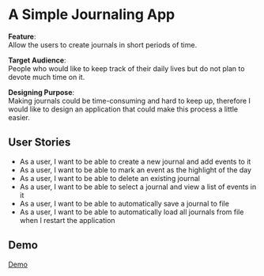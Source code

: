 # A Simple Journaling App

**Feature**: <br>
Allow the users to create journals in short periods of time.

**Target Audience**: <br>
People who would like to keep track of their daily lives but do not plan to devote much time on it.

**Designing Purpose**: <br>
Making journals could be time-consuming and hard to keep up, 
therefore I would like to design an application that could make this process a little easier.

## User Stories
- As a user, I want to be able to create a new journal and add events to it
- As a user, I want to be able to mark an event as the highlight of the day
- As a user, I want to be able to delete an existing journal
- As a user, I want to be able to select a journal and view a list of events in it
- As a user, I want to be able to automatically save a journal to file
- As a user, I want to be able to automatically load all journals from file when I restart the application

## Demo  
[Demo](https://user-images.githubusercontent.com/76263086/128420336-c7c3c6aa-2c87-4a48-babd-280c05d08c11.mp4)

